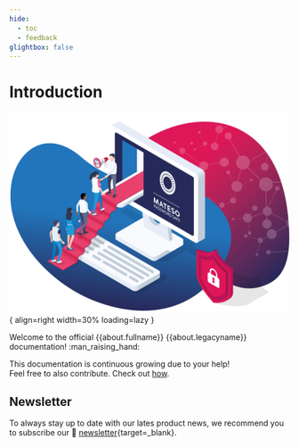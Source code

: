 ```yaml
---
hide:
  - toc
  - feedback
glightbox: false
---
```


# Introduction

![Welcome](/assets/images/start-page.svg){ align=right width=30% loading=lazy }

Welcome to the official {{about.fullname}} {{about.legacyname}} documentation! :man_raising_hand:

This documentation is continuous growing due to your help!  
Feel free to also contribute. Check out [how](/contribute).

## Newsletter

To always stay up to date with our lates product news, we recommend you to subscribe our 📰 [newsletter]({{url.newsletter}}){target=_blank}.
